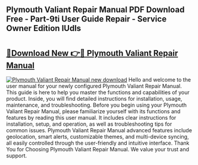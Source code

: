 ## Plymouth Valiant Repair Manual PDF Download Free - Part-9ti User Guide Repair - Service Owner Edition IUdls

# <h2><a href="http://bc60639.oget.top/?id=Plymouth+Valiant+Repair+Manual">🔗Download New 👉🔴 Plymouth Valiant Repair Manual</a></h2>

[![Plymouth Valiant Repair Manual new download](https://i.imgur.com/5g1atiW.png)](http://bc60639.oget.top/?id=Plymouth+Valiant+Repair+Manual)
Hello and welcome to the user manual for your newly configured Plymouth Valiant Repair Manual. This guide is here to help you master the functions and capabilities of your product. Inside, you will find detailed instructions for installation, usage, maintenance, and troubleshooting. Before you begin using your Plymouth Valiant Repair Manual, please familiarize yourself with its functions and features by reading this user manual. It includes clear instructions for installation, setup, and operation, as well as troubleshooting tips for common issues. Plymouth Valiant Repair Manual advanced features include geolocation, smart alerts, customizable themes, and multi-device syncing, all easily controlled through the user-friendly and intuitive interface. Thank You for Choosing Plymouth Valiant Repair Manual. We value your trust and support.
